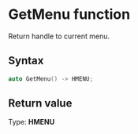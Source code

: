 # GetMenu function

Return handle to current menu.

## Syntax

```cpp
auto GetMenu() -> HMENU;
```

## Return value

Type: **HMENU**
